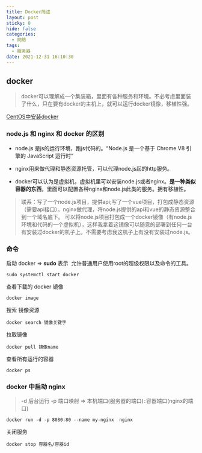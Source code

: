 ```yaml
---
title: Docker简述
layout: post
sticky: 0
hide: false
categories:
  - 网络
tags:
  - 服务器
date: 2021-12-31 16:10:30
---
```


## docker

> docker可以理解成一个集装箱，里面有各种服务和环境。不必考虑里面装了什么，只在要有docker的主机上，就可以运行docker镜像，移植性强。

[CentOS中安装docker](https://www.jianshu.com/p/3771b155283b)

### node.js 和 nginx 和 docker 的区别

* node.js 是js的运行环境，跑js代码的。“Node.js 是一个基于 Chrome V8 引擎的 JavaScript 运行时”

* nginx用来做代理和静态资源托管，可以代理node.js起的http服务。


* docker可以认为是虚拟机，虚拟机里可以安装node.js或者nginx。**是一种类似容器的东西**，里面可以配置各种nginx和node.js此类的服务。拥有移植性。


> 联系：写了一个node.js项目，提供api;写了一个vue项目，打包成静态资源（需要api接口）。nginx做代理，将node.js提供的api和vue的静态资源整合到一个域名底下。
可以将node.js项目打包成一个docker镜像（有node.js环境和代码的一个虚拟机），这样我拿着这镜像可以随意的部署到任何一台有安装过docker的机子上。不需要考虑我这机子上有没有安装过node.js。

### 命令
启动 docker =>  **sudo** 表示  允许普通用户使用root的超级权限以及命令的工具。

``` shell
sudo systemctl start docker
```
查看下载的 docker 镜像
``` shell
docker image
```
搜索 镜像资源
``` shell
docker search 镜像关键字
```
拉取镜像
``` shell
docker pull 镜像name
```
查看所有运行的容器
``` shell
docker ps
```

### docker 中启动 nginx
> -d 后台运行
> -p 端口映射 => 本机端口(服务器的端口)`:`容器端口(nginx的端口)
``` shell
docker run -d -p 8080:80 --name my-nginx  nginx
```
关闭服务
``` shell
docker stop 容器名/容器id
```
